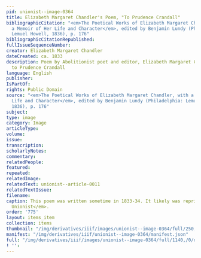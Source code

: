```yaml
---
pid: unionist--image-0364
title: Elizabeth Margaret Chandler's Poem, "To Prudence Crandall"
bibliographicCitation: "<em>The Poetical Works of Elizabeth Margaret Chandler, with
  a Memoir of Her Life and Character</em>, edited by Benjamin Lundy (Philadelphia:
  Lemuel Howell, 1836), p. 176"
bibliographicCitationRepublished: 
fullIssueSequenceNumber: 
creator: Elizabeth Margaret Chandler
dateCreated: ca. 1833
description: Poem by Abolitionist poet and editor, Elizabeth Margaret Chandler, dedicated
  to Prudence Crandall
language: English
publisher: 
IsPartOf: 
rights: Public Domain
source: "<em>The Poetical Works of Elizabeth Margaret Chandler, with a Memoir of Her
  Life and Character</em>, edited by Benjamin Lundy (Philadelphia: Lemuel Howell,
  1836), p. 176"
subject: 
type: image
category: Image
articleType: 
volume: 
issue: 
transcription: 
scholarlyNotes: 
commentary: 
relatedPeople: 
featured: 
repeated: 
relatedImage: 
relatedText: unionist--article-0011
relatedTextIssue: 
filename: 
caption: This poem was written sometime in 1833-34. It likely was reprinted in <em>The
  Unionist</em>.
order: '775'
layout: items_item
collection: items
thumbnail: "/img/derivatives/iiif/images/unionist--image-0364/full/250,/0/default.jpg"
manifest: "/img/derivatives/iiif/unionist--image-0364/manifest.json"
full: "/img/derivatives/iiif/images/unionist--image-0364/full/1140,/0/default.jpg"
! '': 
---
```

